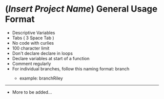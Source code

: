 # (*Insert Project Name*) General Usage Format

- Descriptive Variables
- Tabs ( 3 Space Tab )
- No code with curlies
- 100 character limit
- Don't declare declare in loops
- Declare variables at start of a function
- Comment regularly
- For individual branches, follow this naming format: branch<Name>
    - example: branchRiley
- ---
- More to be added...
